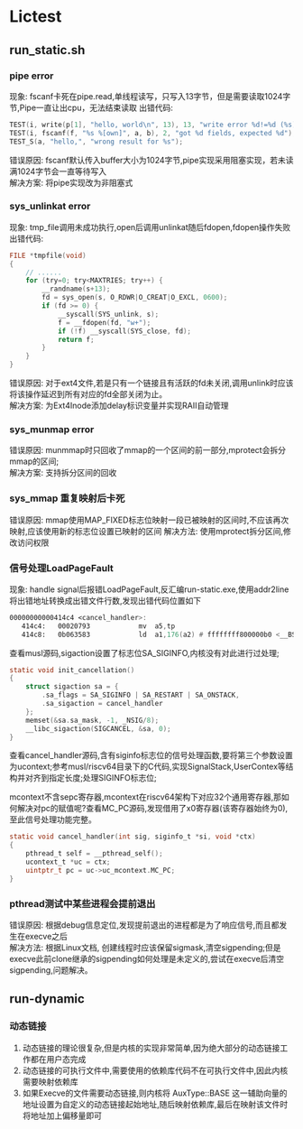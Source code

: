 # Lictest
## run_static.sh
### pipe error
现象: fscanf卡死在pipe.read,单线程读写，只写入13字节，但是需要读取1024字节,Pipe一直让出cpu，无法结束读取
出错代码:
``` c
TEST(i, write(p[1], "hello, world\n", 13), 13, "write error %d!=%d (%s)");
TEST(i, fscanf(f, "%s %[own]", a, b), 2, "got %d fields, expected %d");
TEST_S(a, "hello,", "wrong result for %s");
```
错误原因: fscanf默认传入buffer大小为1024字节,pipe实现采用阻塞实现，若未读满1024字节会一直等待写入  
解决方案: 将pipe实现改为非阻塞式

### sys_unlinkat error
现象: tmp_file调用未成功执行,open后调用unlinkat随后fdopen,fdopen操作失败
出错代码:
``` c
FILE *tmpfile(void)
{
    // ......
	for (try=0; try<MAXTRIES; try++) {
		__randname(s+13);
		fd = sys_open(s, O_RDWR|O_CREAT|O_EXCL, 0600);
		if (fd >= 0) {
			__syscall(SYS_unlink, s);
			f = __fdopen(fd, "w+");
			if (!f) __syscall(SYS_close, fd);
			return f;
		}
	}
}

```
错误原因: 对于ext4文件,若是只有一个链接且有活跃的fd未关闭,调用unlink时应该将该操作延迟到所有对应的fd全部关闭为止。  
解决方案: 为Ext4Inode添加delay标识变量并实现RAII自动管理

### sys_munmap error
错误原因: munmmap时只回收了mmap的一个区间的前一部分,mprotect会拆分mmap的区间;   
解决方案: 支持拆分区间的回收

### sys_mmap 重复映射后卡死
错误原因: mmap使用MAP_FIXED标志位映射一段已被映射的区间时,不应该再次映射,应该使用新的标志位设置已映射的区间
解决方法: 使用mprotect拆分区间,修改访问权限

### 信号处理LoadPageFault
现象: handle signal后报错LoadPageFault,反汇编run-static.exe,使用addr2line将出错地址转换成出错文件行数,发现出错代码位置如下
```asm
00000000000414c4 <cancel_handler>:
   414c4:	00020793          	mv	a5,tp
   414c8:	0b063583          	ld	a1,176(a2) # ffffffff800000b0 <__BSS_END__+0xffffffff7ff521f8>
```
查看musl源码,sigaction设置了标志位SA_SIGINFO,内核没有对此进行过处理;
```c
static void init_cancellation()
{
	struct sigaction sa = {
		.sa_flags = SA_SIGINFO | SA_RESTART | SA_ONSTACK,
		.sa_sigaction = cancel_handler
	};
	memset(&sa.sa_mask, -1, _NSIG/8);
	__libc_sigaction(SIGCANCEL, &sa, 0);
}
```
查看cancel_handler源码,含有siginfo标志位的信号处理函数,要将第三个参数设置为ucontext;参考musl/riscv64目录下的C代码,实现SignalStack,UserContex等结构并对齐到指定长度;处理SIGINFO标志位;  

mcontext不含sepc寄存器,mcontext在riscv64架构下对应32个通用寄存器,那如何解决对pc的赋值呢?查看MC_PC源码,发现借用了x0寄存器(该寄存器始终为0),至此信号处理功能完整。
```c
static void cancel_handler(int sig, siginfo_t *si, void *ctx)
{
	pthread_t self = __pthread_self();
	ucontext_t *uc = ctx;
	uintptr_t pc = uc->uc_mcontext.MC_PC;
}
```

### pthread测试中某些进程会提前退出
错误原因: 根据debug信息定位,发现提前退出的进程都是为了响应信号,而且都发生在execve之后  
解决方法: 根据Linux文档, 创建线程时应该保留sigmask,清空sigpending;但是execve此前clone继承的sigpending如何处理是未定义的,尝试在execve后清空sigpending,问题解决。  

## run-dynamic
### 动态链接
1. 动态链接的理论很复杂,但是内核的实现非常简单,因为绝大部分的动态链接工作都在用户态完成
2. 动态链接的可执行文件中,需要使用的依赖库代码不在可执行文件中,因此内核需要映射依赖库
3. 如果Execve的文件需要动态链接,则内核将 AuxType::BASE 这一辅助向量的地址设置为自定义的动态链接起始地址,随后映射依赖库,最后在映射该文件时将地址加上偏移量即可
